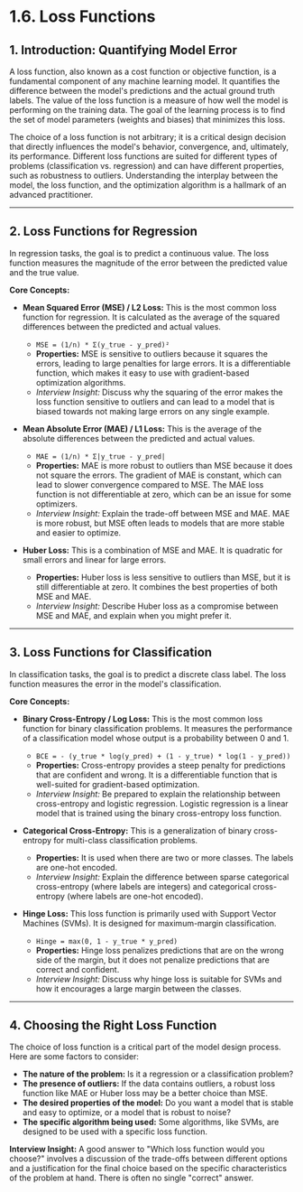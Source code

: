 # 1.6. Loss Functions

## 1. Introduction: Quantifying Model Error

A loss function, also known as a cost function or objective function, is a fundamental component of any machine learning model. It quantifies the difference between the model's predictions and the actual ground truth labels. The value of the loss function is a measure of how well the model is performing on the training data. The goal of the learning process is to find the set of model parameters (weights and biases) that minimizes this loss.

The choice of a loss function is not arbitrary; it is a critical design decision that directly influences the model's behavior, convergence, and, ultimately, its performance. Different loss functions are suited for different types of problems (classification vs. regression) and can have different properties, such as robustness to outliers. Understanding the interplay between the model, the loss function, and the optimization algorithm is a hallmark of an advanced practitioner.

---

## 2. Loss Functions for Regression

In regression tasks, the goal is to predict a continuous value. The loss function measures the magnitude of the error between the predicted value and the true value.

**Core Concepts:**

*   **Mean Squared Error (MSE) / L2 Loss:** This is the most common loss function for regression. It is calculated as the average of the squared differences between the predicted and actual values.
    *   `MSE = (1/n) * Σ(y_true - y_pred)²`
    *   **Properties:** MSE is sensitive to outliers because it squares the errors, leading to large penalties for large errors. It is a differentiable function, which makes it easy to use with gradient-based optimization algorithms.
    *   *Interview Insight:* Discuss why the squaring of the error makes the loss function sensitive to outliers and can lead to a model that is biased towards not making large errors on any single example.

*   **Mean Absolute Error (MAE) / L1 Loss:** This is the average of the absolute differences between the predicted and actual values.
    *   `MAE = (1/n) * Σ|y_true - y_pred|`
    *   **Properties:** MAE is more robust to outliers than MSE because it does not square the errors. The gradient of MAE is constant, which can lead to slower convergence compared to MSE. The MAE loss function is not differentiable at zero, which can be an issue for some optimizers.
    *   *Interview Insight:* Explain the trade-off between MSE and MAE. MAE is more robust, but MSE often leads to models that are more stable and easier to optimize.

*   **Huber Loss:** This is a combination of MSE and MAE. It is quadratic for small errors and linear for large errors.
    *   **Properties:** Huber loss is less sensitive to outliers than MSE, but it is still differentiable at zero. It combines the best properties of both MSE and MAE.
    *   *Interview Insight:* Describe Huber loss as a compromise between MSE and MAE, and explain when you might prefer it.

---

## 3. Loss Functions for Classification

In classification tasks, the goal is to predict a discrete class label. The loss function measures the error in the model's classification.

**Core Concepts:**

*   **Binary Cross-Entropy / Log Loss:** This is the most common loss function for binary classification problems. It measures the performance of a classification model whose output is a probability between 0 and 1.
    *   `BCE = - (y_true * log(y_pred) + (1 - y_true) * log(1 - y_pred))`
    *   **Properties:** Cross-entropy provides a steep penalty for predictions that are confident and wrong. It is a differentiable function that is well-suited for gradient-based optimization.
    *   *Interview Insight:* Be prepared to explain the relationship between cross-entropy and logistic regression. Logistic regression is a linear model that is trained using the binary cross-entropy loss function.

*   **Categorical Cross-Entropy:** This is a generalization of binary cross-entropy for multi-class classification problems.
    *   **Properties:** It is used when there are two or more classes. The labels are one-hot encoded.
    *   *Interview Insight:* Explain the difference between sparse categorical cross-entropy (where labels are integers) and categorical cross-entropy (where labels are one-hot encoded).

*   **Hinge Loss:** This loss function is primarily used with Support Vector Machines (SVMs). It is designed for maximum-margin classification.
    *   `Hinge = max(0, 1 - y_true * y_pred)`
    *   **Properties:** Hinge loss penalizes predictions that are on the wrong side of the margin, but it does not penalize predictions that are correct and confident.
    *   *Interview Insight:* Discuss why hinge loss is suitable for SVMs and how it encourages a large margin between the classes.

---

## 4. Choosing the Right Loss Function

The choice of loss function is a critical part of the model design process. Here are some factors to consider:

*   **The nature of the problem:** Is it a regression or a classification problem?
*   **The presence of outliers:** If the data contains outliers, a robust loss function like MAE or Huber loss may be a better choice than MSE.
*   **The desired properties of the model:** Do you want a model that is stable and easy to optimize, or a model that is robust to noise?
*   **The specific algorithm being used:** Some algorithms, like SVMs, are designed to be used with a specific loss function.

**Interview Insight:** A good answer to "Which loss function would you choose?" involves a discussion of the trade-offs between different options and a justification for the final choice based on the specific characteristics of the problem at hand. There is often no single "correct" answer.
